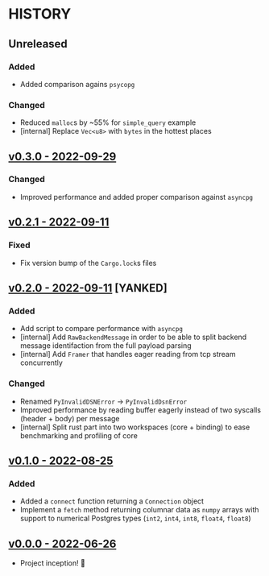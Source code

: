 # HISTORY

## Unreleased

### Added

- Added comparison agains `psycopg`

### Changed

- Reduced `malloc`s by ~55% for `simple_query` example
- [internal] Replace `Vec<u8>` with `bytes` in the hottest places

## [v0.3.0 - 2022-09-29](https://github.com/se7entyse7en/ohmyfpg/compare/v0.2.1...v0.3.0)

### Changed

- Improved performance and added proper comparison against `asyncpg`

## [v0.2.1 - 2022-09-11](https://github.com/se7entyse7en/ohmyfpg/compare/v0.2.0...v0.2.1)

### Fixed

- Fix version bump of the `Cargo.lock`s files

## [v0.2.0 - 2022-09-11](https://github.com/se7entyse7en/ohmyfpg/compare/v0.1.0...v0.2.0) [YANKED]

### Added

- Add script to compare performance with `asyncpg`
- [internal] Add `RawBackendMessage` in order to be able to split backend message identifaction from the full payload parsing
- [internal] Add `Framer` that handles eager reading from tcp stream concurrently

### Changed

- Renamed `PyInvalidDSNError` -> `PyInvalidDsnError`
- Improved performance by reading buffer eagerly instead of two syscalls (header + body) per message
- [internal] Split rust part into two workspaces (core + binding) to ease benchmarking and profiling of core

## [v0.1.0 - 2022-08-25](https://github.com/se7entyse7en/ohmyfpg/compare/v0.0.0...v0.1.0)

### Added

- Added a `connect` function returning a `Connection` object
- Implement a `fetch` method returning columnar data as `numpy` arrays with support to numerical Postgres types (`int2`, `int4`, `int8`, `float4`, `float8`)

## [v0.0.0 - 2022-06-26](https://github.com/se7entyse7en/ohmyfpg/compare/95f47c4cee38fad74a969ec34e5169c6e4e23c38...v0.0.0)

- Project inception! :tada:
